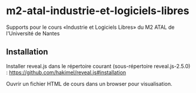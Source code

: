 m2-atal-industrie-et-logiciels-libres
=====================================

Supports pour le cours «Industrie et Logiciels Libres» du M2 ATAL de l'Université de Nantes

Installation
------------

Installer reveal.js dans le répertoire courant (sous-répertoire reveal.js-2.5.0) :
   https://github.com/hakimel/reveal.js#installation

Ouvrir un fichier HTML de cours dans un browser pour visualisation.
